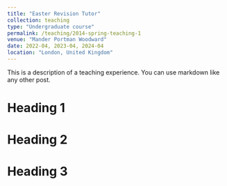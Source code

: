```yaml
---
title: "Easter Revision Tutor"
collection: teaching
type: "Undergraduate course"
permalink: /teaching/2014-spring-teaching-1
venue: "Mander Portman Woodward"
date: 2022-04, 2023-04, 2024-04
location: "London, United Kingdom"
---
```


This is a description of a teaching experience. You can use markdown like any other post.

Heading 1
======

Heading 2
======

Heading 3
======